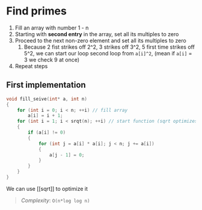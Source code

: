# Find primes
1. Fill an array with number 1 - n
2. Starting with **second entry** in the array, set all its multiples to zero
3. Proceed to the next non-zero element and set all its multiples to zero
	1. Because 2 fist strikes off 2^2, 3 strikes off 3^2, 5 first time strikes off 5^2, we can start our loop second loop from `a[i]^2`, (mean if `a[i]` = 3 we check 9 at once)
4. Repeat steps

## First implementation
```C
void fill_seive(int* a, int n)
{
    for (int i = 0; i < n; ++i) // fill array
        a[i] = i + 1;
    for (int i = 1; i < srqt(n); ++i) // start function (sqrt optimizes)
    {
        if (a[i] != 0)
        {
            for (int j = a[i] * a[i]; j < n; j += a[i])
            {
                a[j - 1] = 0;
            }
        }
    }     
}
```
We can use [[sqrt]] to optimize it
> *Complexity*: `O(n*log log n)`